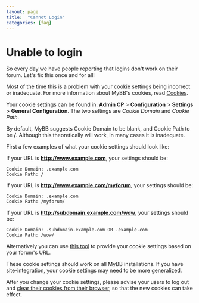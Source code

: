 ```yaml
---
layout: page
title:  "Cannot Login"
categories: [faq]
---
```


# Unable to login

So every day we have people reporting that logins don't work on their forum. Let's fix this once and for all!

Most of the time this is a problem with your cookie settings being incorrect or inadequate. For more information about MyBB's cookies, read [Cookies](../miscellaneous/cookies).

Your cookie settings can be found in: **Admin CP** > **Configuration** > **Settings** > **General Configuration**. The two settings are *Cookie Domain* and *Cookie Path*.

By default, MyBB suggests Cookie Domain to be blank, and Cookie Path to be **/**. Although this theoretically will work, in many cases it is inadequate.

First a few examples of what your cookie settings should look like:

If your URL is **http://www.example.com**, your settings should be:

    Cookie Domain: .example.com
    Cookie Path: /

If your URL is **http://www.example.com/myforum**, your settings should be:

    Cookie Domain: .example.com
    Cookie Path: /myforum/

If your URL is **http://subdomain.example.com/wow**, your settings should be:

    Cookie Domain: .subdomain.example.com OR .example.com
    Cookie Path: /wow/

Alternatively you can use [this tool](http://www.dennistt.net/mybb/cookiesettings.php) to provide your cookie settings based on your forum's URL.

These cookie settings should work on all MyBB installations. If you have site-integration, your cookie settings may need to be more generalized.

After you change your cookie settings, please advise your users to log out and [clear their cookies from their browser](/faq/clear-board-cookies), so that the new cookies can take effect.
